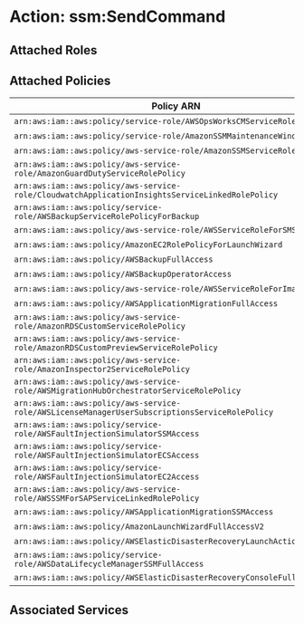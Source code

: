 # Action: ssm:SendCommand

## Attached Roles

## Attached Policies

| Policy ARN | Policy Name |
|------------|-------------|
| `arn:aws:iam::aws:policy/service-role/AWSOpsWorksCMServiceRole` | [AWSOpsWorksCMServiceRole](../policies.md#awsopsworkscmservicerole) |
| `arn:aws:iam::aws:policy/service-role/AmazonSSMMaintenanceWindowRole` | [AmazonSSMMaintenanceWindowRole](../policies.md#amazonssmmaintenancewindowrole) |
| `arn:aws:iam::aws:policy/aws-service-role/AmazonSSMServiceRolePolicy` | [AmazonSSMServiceRolePolicy](../policies.md#amazonssmservicerolepolicy) |
| `arn:aws:iam::aws:policy/aws-service-role/AmazonGuardDutyServiceRolePolicy` | [AmazonGuardDutyServiceRolePolicy](../policies.md#amazonguarddutyservicerolepolicy) |
| `arn:aws:iam::aws:policy/aws-service-role/CloudwatchApplicationInsightsServiceLinkedRolePolicy` | [CloudwatchApplicationInsightsServiceLinkedRolePolicy](../policies.md#cloudwatchapplicationinsightsservicelinkedrolepolicy) |
| `arn:aws:iam::aws:policy/service-role/AWSBackupServiceRolePolicyForBackup` | [AWSBackupServiceRolePolicyForBackup](../policies.md#awsbackupservicerolepolicyforbackup) |
| `arn:aws:iam::aws:policy/aws-service-role/AWSServiceRoleForSMS` | [AWSServiceRoleForSMS](../policies.md#awsserviceroleforsms) |
| `arn:aws:iam::aws:policy/AmazonEC2RolePolicyForLaunchWizard` | [AmazonEC2RolePolicyForLaunchWizard](../policies.md#amazonec2rolepolicyforlaunchwizard) |
| `arn:aws:iam::aws:policy/AWSBackupFullAccess` | [AWSBackupFullAccess](../policies.md#awsbackupfullaccess) |
| `arn:aws:iam::aws:policy/AWSBackupOperatorAccess` | [AWSBackupOperatorAccess](../policies.md#awsbackupoperatoraccess) |
| `arn:aws:iam::aws:policy/aws-service-role/AWSServiceRoleForImageBuilder` | [AWSServiceRoleForImageBuilder](../policies.md#awsserviceroleforimagebuilder) |
| `arn:aws:iam::aws:policy/AWSApplicationMigrationFullAccess` | [AWSApplicationMigrationFullAccess](../policies.md#awsapplicationmigrationfullaccess) |
| `arn:aws:iam::aws:policy/aws-service-role/AmazonRDSCustomServiceRolePolicy` | [AmazonRDSCustomServiceRolePolicy](../policies.md#amazonrdscustomservicerolepolicy) |
| `arn:aws:iam::aws:policy/aws-service-role/AmazonRDSCustomPreviewServiceRolePolicy` | [AmazonRDSCustomPreviewServiceRolePolicy](../policies.md#amazonrdscustompreviewservicerolepolicy) |
| `arn:aws:iam::aws:policy/aws-service-role/AmazonInspector2ServiceRolePolicy` | [AmazonInspector2ServiceRolePolicy](../policies.md#amazoninspector2servicerolepolicy) |
| `arn:aws:iam::aws:policy/aws-service-role/AWSMigrationHubOrchestratorServiceRolePolicy` | [AWSMigrationHubOrchestratorServiceRolePolicy](../policies.md#awsmigrationhuborchestratorservicerolepolicy) |
| `arn:aws:iam::aws:policy/aws-service-role/AWSLicenseManagerUserSubscriptionsServiceRolePolicy` | [AWSLicenseManagerUserSubscriptionsServiceRolePolicy](../policies.md#awslicensemanagerusersubscriptionsservicerolepolicy) |
| `arn:aws:iam::aws:policy/service-role/AWSFaultInjectionSimulatorSSMAccess` | [AWSFaultInjectionSimulatorSSMAccess](../policies.md#awsfaultinjectionsimulatorssmaccess) |
| `arn:aws:iam::aws:policy/service-role/AWSFaultInjectionSimulatorECSAccess` | [AWSFaultInjectionSimulatorECSAccess](../policies.md#awsfaultinjectionsimulatorecsaccess) |
| `arn:aws:iam::aws:policy/service-role/AWSFaultInjectionSimulatorEC2Access` | [AWSFaultInjectionSimulatorEC2Access](../policies.md#awsfaultinjectionsimulatorec2access) |
| `arn:aws:iam::aws:policy/aws-service-role/AWSSSMForSAPServiceLinkedRolePolicy` | [AWSSSMForSAPServiceLinkedRolePolicy](../policies.md#awsssmforsapservicelinkedrolepolicy) |
| `arn:aws:iam::aws:policy/AWSApplicationMigrationSSMAccess` | [AWSApplicationMigrationSSMAccess](../policies.md#awsapplicationmigrationssmaccess) |
| `arn:aws:iam::aws:policy/AmazonLaunchWizardFullAccessV2` | [AmazonLaunchWizardFullAccessV2](../policies.md#amazonlaunchwizardfullaccessv2) |
| `arn:aws:iam::aws:policy/AWSElasticDisasterRecoveryLaunchActionsPolicy` | [AWSElasticDisasterRecoveryLaunchActionsPolicy](../policies.md#awselasticdisasterrecoverylaunchactionspolicy) |
| `arn:aws:iam::aws:policy/service-role/AWSDataLifecycleManagerSSMFullAccess` | [AWSDataLifecycleManagerSSMFullAccess](../policies.md#awsdatalifecyclemanagerssmfullaccess) |
| `arn:aws:iam::aws:policy/AWSElasticDisasterRecoveryConsoleFullAccess_v2` | [AWSElasticDisasterRecoveryConsoleFullAccess_v2](../policies.md#awselasticdisasterrecoveryconsolefullaccess_v2) |

## Associated Services


